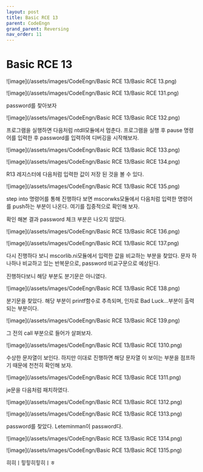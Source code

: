 ```yaml
---
layout: post
title: Basic RCE 13
parent: CodeEngn
grand_parent: Reversing
nav_order: 11
---
```


# Basic RCE 13

![image](/assets/images/CodeEngn/Basic RCE 13/Basic RCE 13.png)

![image](/assets/images/CodeEngn/Basic RCE 13/Basic RCE 131.png)

password를 찾아보자

![image](/assets/images/CodeEngn/Basic RCE 13/Basic RCE 132.png)

프로그램을 실행하면 다음처럼 ntdll모듈에서 멈춘다. 프로그램을 실행 후 pause 명령어를 입력한 후 password를 입력하여 디버깅을 시작해보자.

![image](/assets/images/CodeEngn/Basic RCE 13/Basic RCE 133.png)

![image](/assets/images/CodeEngn/Basic RCE 13/Basic RCE 134.png)

R13 레지스터에 다음처럼 입력한 값이 저장 된 것을 볼 수 있다.

![image](/assets/images/CodeEngn/Basic RCE 13/Basic RCE 135.png)

step into 명령어를 통해 진행하다 보면 mscorwks모듈에서 다음처럼 입력한 명령어를 push하는 부분이 나온다. 여기를 집중적으로 확인해 보자.

확인 해본  결과 password 체크 부분은 나오지 않았다.

![image](/assets/images/CodeEngn/Basic RCE 13/Basic RCE 136.png)

![image](/assets/images/CodeEngn/Basic RCE 13/Basic RCE 137.png)

다시 진행하다 보니 mscorlib.ni모듈에서 입력한 값을 비교하는 부분을 찾았다. 문자 하나하나 비교하고 있는 반복문으로, password 비교구문으로 예상된다.

진행하다보니 해당 부분도 분기문은 아니였다.

![image](/assets/images/CodeEngn/Basic RCE 13/Basic RCE 138.png)

분기문을 찾았다. 해당 부분이 printf함수로 추측되며, 인자로 Bad Luck...부분이 출력되는 부분이다.

![image](/assets/images/CodeEngn/Basic RCE 13/Basic RCE 139.png)

그 전의 call 부분으로 들어가 살펴보자.

![image](/assets/images/CodeEngn/Basic RCE 13/Basic RCE 1310.png)

수상한 문자열이 보인다. 하지만 이대로 진행하면 해당 문자열 이 보이는 부분을 점프하기 때문에 천천히 확인해 보자.

![image](/assets/images/CodeEngn/Basic RCE 13/Basic RCE 1311.png)

je문을 다음처럼 패치하였다.

![image](/assets/images/CodeEngn/Basic RCE 13/Basic RCE 1312.png)

![image](/assets/images/CodeEngn/Basic RCE 13/Basic RCE 1313.png)

password를 찾았다. Leteminman이 password다.

![image](/assets/images/CodeEngn/Basic RCE 13/Basic RCE 1314.png)

![image](/assets/images/CodeEngn/Basic RCE 13/Basic RCE 1315.png)

히히ㅣ힣힣히힣히ㅣㅎ